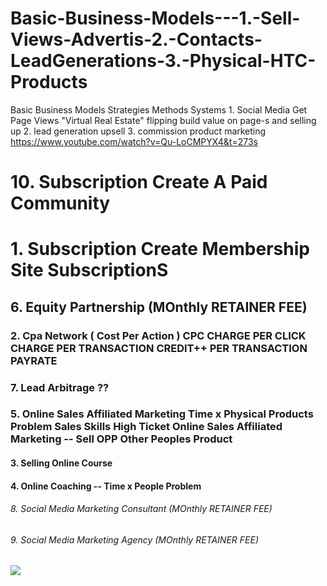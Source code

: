 # Basic-Business-Models---1.-Sell-Views-Advertis-2.-Contacts-LeadGenerations-3.-Physical-HTC-Products
Basic Business Models Strategies Methods Systems 1. Social Media Get Page Views "Virtual Real Estate" flipping build value on page-s and selling up 2. lead generation upsell 3. commission product marketing
https://www.youtube.com/watch?v=Qu-LoCMPYX4&t=273s



# 10. Subscription Create A Paid Community
# 1. Subscription Create Membership Site SubscriptionS

## 6. Equity Partnership (MOnthly RETAINER FEE)

### 2. Cpa Network ( Cost Per Action )  CPC CHARGE PER CLICK CHARGE PER TRANSACTION CREDIT++ PER TRANSACTION PAYRATE
### 7. Lead Arbitrage ??
### 5. Online Sales Affiliated Marketing  Time x Physical Products Problem Sales Skills  High Ticket Online Sales Affiliated Marketing -- Sell OPP Other Peoples Product


#### 3. Selling Online Course 
#### 4. Online Coaching -- Time x People Problem



###### 8. Social Media Marketing Consultant (MOnthly RETAINER FEE)
###### 9. Social Media Marketing Agency (MOnthly RETAINER FEE)

![](https://blog.hubspot.com/hs-fs/hubfs/larger-inbound-methodology.png?width=600&name=larger-inbound-methodology.png)
